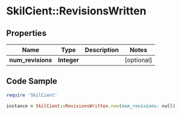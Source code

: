 # SkilCient::RevisionsWritten

## Properties

Name | Type | Description | Notes
------------ | ------------- | ------------- | -------------
**num_revisions** | **Integer** |  | [optional] 

## Code Sample

```ruby
require 'SkilCient'

instance = SkilCient::RevisionsWritten.new(num_revisions: null)
```


